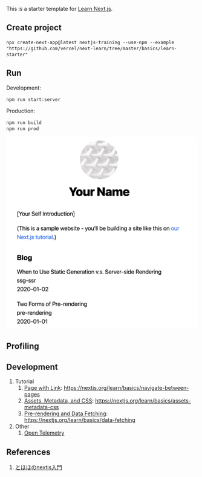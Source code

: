 This is a starter template for [Learn Next.js](https://nextjs.org/learn).

## Create project

```
npx create-next-app@latest nextjs-training --use-npm --example "https://github.com/vercel/next-learn/tree/master/basics/learn-starter"
```

## Run

Development:
```
npm run start:server
```
Production:
```
npm run build
npm run prod
```
![](docs/home.png)


## Profiling



## Development

1. Tutorial
    1. [Page with Link](docs/01-page-with-link.md): https://nextjs.org/learn/basics/navigate-between-pages
    1. [Assets, Metadata, and CSS](docs/02-assets-metadata-css.md): https://nextjs.org/learn/basics/assets-metadata-css
    1. [Pre-rendering and Data Fetching](docs/03-prerendering-and-data-fetching.md): https://nextjs.org/learn/basics/data-fetching
1. Other
    1. [Open Telemetry](docs/10-opentelemetry.md)

## References

1. [とほほのnextjs入門](https://www.tohoho-web.com/ex/nextjs.html)
